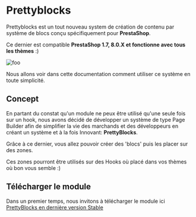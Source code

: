 # Prettyblocks

Prettyblocks est un tout nouveau system de création de contenu par système de blocs conçu spécifiquement pour **PrestaShop**.

Ce dernier est compatible **PrestaShop 1.7, 8.0.X et fonctionne avec tous les thèmes** :) 


<img :src="$withBase('/hello-prettyblocks.png')" alt="foo" class="width: 100%">

Nous allons voir dans cette documentation comment utiliser ce système en toute simplicité. 
## Concept

En partant du constat qu'un module ne peux être utilisé qu'une seule fois sur un hook, nous avons décidé de développer un système de type Page Builder
afin de simplifier la vie des marchands et des développeurs en créant un système et à la fois Innovant: **PrettyBlocks**. 

Grâce à ce dernier, vous allez pouvoir créer des 'blocs' puis les placer sur des zones.

Ces zones pourront être utilisés sur des Hooks où placé dans vos thèmes où bon vous semble :) 

## Télécharger le module

Dans un premier temps, nous invitons à télécharger le module ici [PrettyBlocks en dernière version Stable](https://github.com/PrestaSafe/prettyblocks)